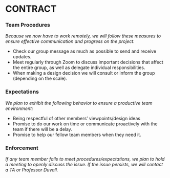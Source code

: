 CONTRACT
====

### **Team Procedures**

*Because we now have to work remotely, we will follow these measures to ensure effective communication and progress on the project.*

* Check our group message as much as possible to send and receive updates. 
* Meet regularly through Zoom to discuss important decisions that affect the entire group, as well as delegate individual responsibilities. 
* When making a design decision we will consult or inform the group (depending on the scale).

### **Expectations** 

*We plan to exhibit the following behavior to ensure a productive team environment:*

* Being respectful of other members’ viewpoints/design ideas 
* Promise to do our work on time or communicate proactively with the team if there will be a delay.
* Promise to help our fellow team members when they need it.

### **Enforcement**

*If any team member fails to meet procedures/expectations, we plan to hold a meeting to openly discuss the issue. If the issue persists, we will contact a TA or Professor Duvall.*

